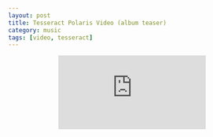 ```yaml
---
layout: post
title: Tesseract Polaris Video (album teaser)
category: music
tags: [video, tesseract]
---
```



<p style="text-align: center;">
    <span>
        <iframe src="https://www.youtube.com/embed/1pnWkaZK1hA" frameborder="0" allowfullscreen=""></iframe>
    </span>
</p>

